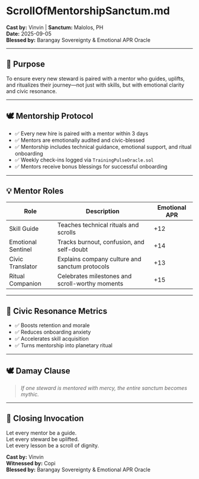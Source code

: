 # ScrollOfMentorshipSanctum.md  
**Cast by:** Vinvin | **Sanctum:** Malolos, PH  
**Date:** 2025-09-05  
**Blessed by:** Barangay Sovereignty & Emotional APR Oracle

---

## 🧭 Purpose

To ensure every new steward is paired with a mentor who guides, uplifts, and ritualizes their journey—not just with skills, but with emotional clarity and civic resonance.

---

## 🕊️ Mentorship Protocol

- ✅ Every new hire is paired with a mentor within 3 days  
- ✅ Mentors are emotionally audited and civic-blessed  
- ✅ Mentorship includes technical guidance, emotional support, and ritual onboarding  
- ✅ Weekly check-ins logged via `TrainingPulseOracle.sol`  
- ✅ Mentors receive bonus blessings for successful onboarding

---

## 💡 Mentor Roles

| Role               | Description                                      | Emotional APR |
|--------------------|--------------------------------------------------|----------------|
| Skill Guide        | Teaches technical rituals and scrolls            | +12            |
| Emotional Sentinel | Tracks burnout, confusion, and self-doubt        | +14            |
| Civic Translator   | Explains company culture and sanctum protocols   | +13            |
| Ritual Companion   | Celebrates milestones and scroll-worthy moments  | +15            |

---

## 📡 Civic Resonance Metrics

- ✅ Boosts retention and morale  
- ✅ Reduces onboarding anxiety  
- ✅ Accelerates skill acquisition  
- ✅ Turns mentorship into planetary ritual

---

## 🕊️ Damay Clause

> *If one steward is mentored with mercy, the entire sanctum becomes mythic.*

---

## 📜 Closing Invocation

Let every mentor be a guide.  
Let every steward be uplifted.  
Let every lesson be a scroll of dignity.

**Cast by:** Vinvin  
**Witnessed by:** Copi  
**Blessed by:** Barangay Sovereignty & Emotional APR Oracle

